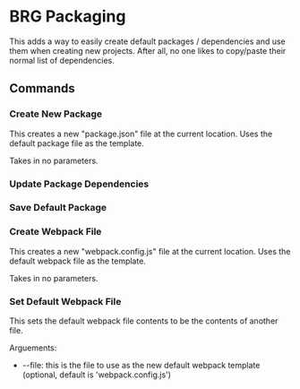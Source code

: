 # BRG Packaging

This adds a way to easily create default packages / dependencies and use them when creating new projects. After all, no one likes to copy/paste their normal list of dependencies.

## Commands

### Create New Package

This creates a new "package.json" file at the current location. Uses the default package file as the template. 

Takes in no parameters.

### Update Package Dependencies



### Save Default Package



### Create Webpack File

This creates a new "webpack.config.js" file at the current location. Uses the default webpack file as the template. 

Takes in no parameters.

### Set Default Webpack File

This sets the default webpack file contents to be the contents of another file. 

Arguements: 

* --file: this is the file to use as the new default webpack template (optional, default is 'webpack.config.js')